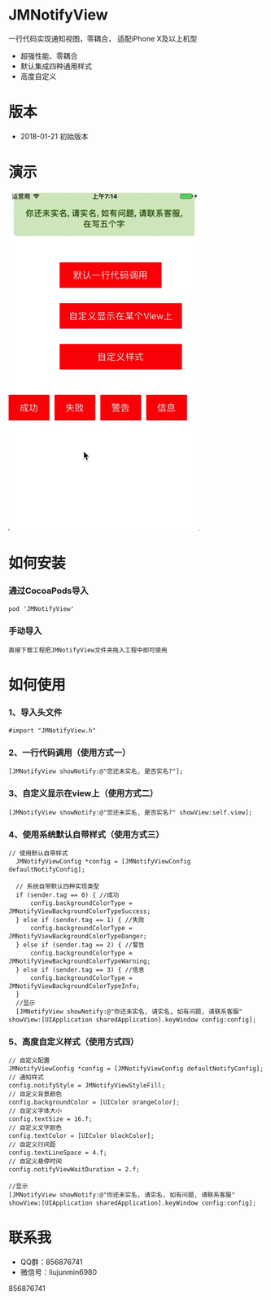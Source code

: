 # JMNotifyView
一行代码实现通知视图，零耦合， 适配iPhone X及以上机型
* 超强性能、零耦合
* 默认集成四种通用样式
* 高度自定义

# 版本
* 2018-01-21 初始版本

# 演示
![](https://github.com/JunAILiang/JMAllGif/blob/master/JMNotifyView/notifyView1.gif)

# 如何安装
### 通过CocoaPods导入
```
pod 'JMNotifyView'
```
### 手动导入
```
直接下载工程把JMNotifyView文件夹拖入工程中即可使用
```

# 如何使用
### 1、导入头文件
```
#import "JMNotifyView.h"
```
### 2、一行代码调用（使用方式一）
```
[JMNotifyView showNotify:@"您还未实名, 是否实名?"];
```
### 3、自定义显示在view上（使用方式二）
```
[JMNotifyView showNotify:@"您还未实名, 是否实名?" showView:self.view];
```
### 4、使用系统默认自带样式（使用方式三）
```
// 使用默认自带样式
  JMNotifyViewConfig *config = [JMNotifyViewConfig defaultNotifyConfig];

  // 系统自带默认四种实现类型
  if (sender.tag == 0) { //成功
      config.backgroundColorType = JMNotifyViewBackgroundColorTypeSuccess;
  } else if (sender.tag == 1) { //失败
      config.backgroundColorType = JMNotifyViewBackgroundColorTypeDanger;
  } else if (sender.tag == 2) { //警告
      config.backgroundColorType = JMNotifyViewBackgroundColorTypeWarning;
  } else if (sender.tag == 3) { //信息
      config.backgroundColorType = JMNotifyViewBackgroundColorTypeInfo;
  }
  //显示
  [JMNotifyView showNotify:@"你还未实名, 请实名, 如有问题, 请联系客服" showView:[UIApplication sharedApplication].keyWindow config:config];
```
### 5、高度自定义样式（使用方式四）
```
// 自定义配置
JMNotifyViewConfig *config = [JMNotifyViewConfig defaultNotifyConfig];
// 通知样式
config.notifyStyle = JMNotifyViewStyleFill;
// 自定义背景颜色
config.backgroundColor = [UIColor orangeColor];
// 自定义字体大小
config.textSize = 16.f;
// 自定义文字颜色
config.textColor = [UIColor blackColor];
// 自定义行间距
config.textLineSpace = 4.f;
// 自定义悬停时间
config.notifyViewWaitDuration = 2.f;

//显示
[JMNotifyView showNotify:@"你还未实名, 请实名, 如有问题, 请联系客服" showView:[UIApplication sharedApplication].keyWindow config:config];
```

# 联系我
* QQ群：856876741
* 微信号：liujunmin6980



856876741

